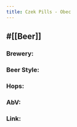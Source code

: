 ```yaml
---
title: Czek Pills - Obec
---
```


## #[[Beer]]
### Brewery: 

### Beer Style: 

### Hops: 

### AbV: 

### Link: 
